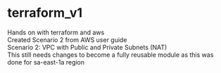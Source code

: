 # terraform_v1
Hands on with terraform and aws
<br>Created Scenario 2 from AWS user guide
<br>Scenario 2: VPC with Public and Private Subnets (NAT)
<br>This still needs changes to become a fully reusable module as this was done for sa-east-1a region
